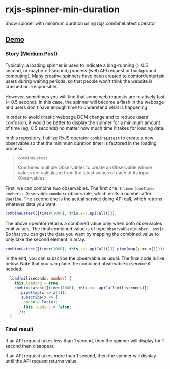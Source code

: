 # rxjs-spinner-min-duration

Show spinner with minimum duration using rxjs combineLatest operator

## [Demo](https://changhuixu.github.io/rxjs-spinner-min-duration/)

### Story ([Medium Post](https://codeburst.io/rxjs-show-spinner-for-a-minimum-amount-of-time-807ac6b23227))

Typically, a loading spinner is used to indicate a long-running (> 0.5 second, or maybe > 1 second) process (web API request or background computing). Many creative spinners have been created to comfort/entertain users during waiting periods, so that people won't think the website is crashed or irresponsible.

However, sometimes you will find that some web requests are relatively fast (< 0.5 second). In this case, the spinner will become a flash in the webpage and users don't have enough time to understand what is happening.

In order to avoid drastic webpage DOM change and to reduce users' confusion, it would be better to display the spinner for a minimum amount of time (eg, 0.5 seconds) no matter how much time it takes for loading data.

In this repository, I utilize RxJS operator `combineLatest` to create a new observable so that the minimum duration timer is factored in the loading process.

> `combineLatest`
>
> Combines multiple Observables to create an Observable whose values are calculated from the latest values of each of its input Observables.

First, we can combine two observables. The first one is `timer(dueTime: number): Observable<number>` observable, which emits a number after `dueTime`. The second one is the actual service doing API call, which returns whatever data you want.

```typescript
combineLatest([timer(1000), this.svc.apiCall()]);
```

The above operator returns a combined value only when both observables emit values. The final combined value is of type `Observable<[number, any]>`. So that you can get the data you want by mapping the combined value to only take the second element in array.

```typescript
combineLatest([timer(1000), this.svc.apiCall()]).pipe(map(x => x[1]));
```

In the end, you can subscribe the observable as usual. The final code is like below. Note that you can place the combined observable in service if needed.

```typescript
  load(miliseconds: number) {
    this.loading = true;
    combineLatest([timer(1000), this.svc.apiCall(miliseconds)])
      .pipe(map(x => x[1]))
      .subscribe(x => {
        console.log(x);
        this.loading = false;
      });
  }
```

### Final result

If an API request takes less than 1 second, then the spinner will display for 1 second then disappear.

If an API request takes more than 1 second, then the spinner will display until the API request returns value.
